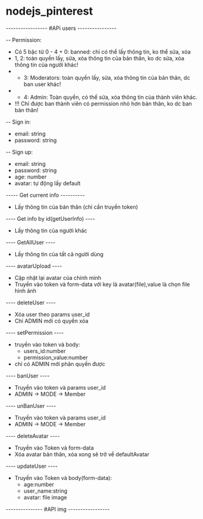 # nodejs_pinterest
----------------- #APi users ----------------

-- Permission:
+ Có 5 bậc từ 0 - 4 + 0: banned: chỉ có thể lấy thông tin, ko thể sửa, xóa 
+ 1, 2: toàn quyền lấy, sửa, xóa thông tin của bản thân, ko dc sửa, xóa thông tin của người khác! 
+ + 3: Moderators: toàn quyền lấy, sửa, xóa thông tin của bản thân, dc ban user khác! 
+ + 4: Admin: Toàn quyền, có thể sửa, xóa thông tin của thành viên khác. 
+ !!! Chỉ được ban thành viên có permission nhỏ hơn bản thân, ko dc ban bản thân!

-- Sign in:
+ email: string
+ password: string

-- Sign up:
+ email: string
+ password: string
+ age: number
+ avatar: tự động lấy default

----- Get current info ----------
+ Lấy thông tin của bản thân (chỉ cần truyền token) 

---- Get info by id(getUserInfo) ----
+ Lấy thông tin của người khác 

---- GetAllUser ----
+ Lấy thông tin của tất cả người dùng

---- avatarUpload ----
+ Cập nhật lại avatar của chính mình
+ Truyền vào token và form-data với key là avatar(file),value là chọn file hình ảnh

---- deleteUser ----
+ Xóa user theo params user_id
+ Chỉ ADMIN mới có quyền xóa

---- setPermission ----
+ truyền vào token và body:
  + users_id:number
  + permission_value:number
+ chỉ có ADMIN mới phân quyền được

---- banUser ----
+ Truyền vào token và params user_id
+ ADMIN -> MODE -> Member

---- unBanUser ----
+ Truyền vào token và params user_id
+ ADMIN -> MODE -> Member

---- deleteAvatar ----
+  Truyền vào Token và form-data
+ Xóa avatar bản thân, xóa xong sẽ trở về defaultAvatar

---- updateUser ----
+ Truyền vào Token và body(form-data):
  + age:number
  + user_name:string
  + avatar: file image
  
--------------- #API img -----------------
